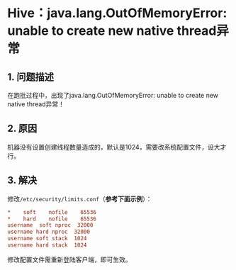 Hive：java.lang.OutOfMemoryError: unable to create new native thread异常
===================================================================================
## 1. 问题描述
在跑批过程中，出现了java.lang.OutOfMemoryError: unable to create new native thread异常！

## 2. 原因
机器没有设置创建线程数量造成的，默认是1024，需要改系统配置文件，设大才行。

## 3. 解决
修改`/etc/security/limits.conf`（**参考下面示例**）：
```ini
*    soft    nofile    65536
*    hard    nofile    65536
username  soft nproc  32000
username hard nproc  32000
username soft stack  1024
username hard stack  1024
```
修改配置文件需重新登陆客户端，即可生效。